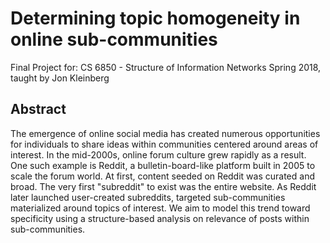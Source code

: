 # Determining topic homogeneity in online sub-communities

Final Project for:
CS 6850 - Structure of Information Networks
Spring 2018, taught by Jon Kleinberg

## Abstract
The emergence of online social media has created numerous opportunities for individuals to share ideas within communities centered around areas of interest. In the mid-2000s, online forum culture grew rapidly as a result. One such example is Reddit, a bulletin-board-like platform built in 2005 to scale the forum world. At first, content seeded on Reddit was curated and broad. The very first "subreddit" to exist was the entire website. As Reddit later launched user-created subreddits, targeted sub-communities materialized around topics of interest. We aim to model this trend toward specificity using a structure-based analysis on relevance of posts within sub-communities.
